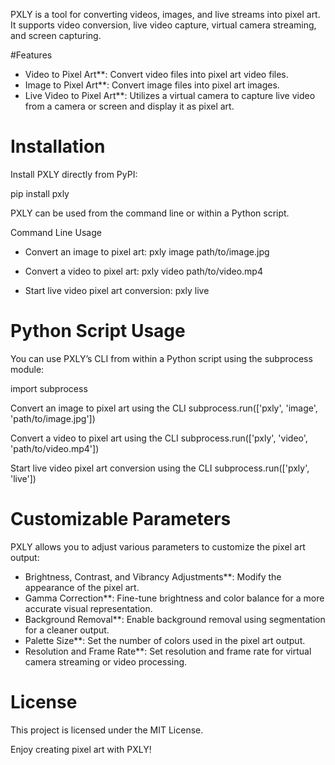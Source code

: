 PXLY is a tool for converting videos, images, and live streams into pixel art. It supports video conversion, live video capture, virtual camera streaming, and screen capturing.

#Features

- Video to Pixel Art**: Convert video files into pixel art video files.
- Image to Pixel Art**: Convert image files into pixel art images.
- Live Video to Pixel Art**: Utilizes a virtual camera to capture live video from a camera or screen and display it as pixel art.

# Installation

Install PXLY directly from PyPI:

pip install pxly

PXLY can be used from the command line or within a Python script.

Command Line Usage

- Convert an image to pixel art:
  pxly image path/to/image.jpg

- Convert a video to pixel art:
  pxly video path/to/video.mp4

- Start live video pixel art conversion:
  pxly live

# Python Script Usage

You can use PXLY’s CLI from within a Python script using the subprocess module:

import subprocess

Convert an image to pixel art using the CLI
subprocess.run(['pxly', 'image', 'path/to/image.jpg'])

Convert a video to pixel art using the CLI
subprocess.run(['pxly', 'video', 'path/to/video.mp4'])

Start live video pixel art conversion using the CLI
subprocess.run(['pxly', 'live'])

# Customizable Parameters

PXLY allows you to adjust various parameters to customize the pixel art output:

- Brightness, Contrast, and Vibrancy Adjustments**: Modify the appearance of the pixel art.
- Gamma Correction**: Fine-tune brightness and color balance for a more accurate visual representation.
- Background Removal**: Enable background removal using segmentation for a cleaner output.
- Palette Size**: Set the number of colors used in the pixel art output.
- Resolution and Frame Rate**: Set resolution and frame rate for virtual camera streaming or video processing.

# License

This project is licensed under the MIT License.

Enjoy creating pixel art with PXLY!
